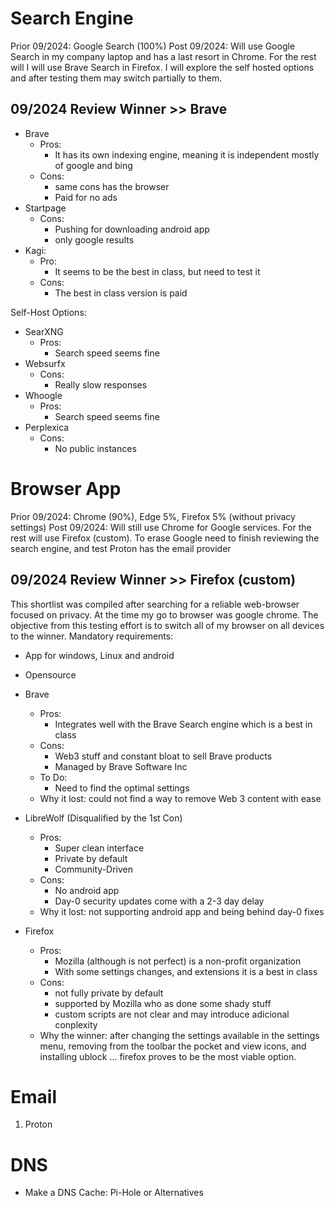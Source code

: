 # Search Engine

Prior 09/2024: Google Search (100%)
Post 09/2024: Will use Google Search in my company laptop and has a last resort in Chrome. For the rest will I will use Brave Search in Firefox. I will explore the self hosted options and after testing them may switch partially to them.
## 09/2024 Review Winner >> Brave

- Brave
	- Pros:
		- It has its own indexing engine, meaning it is independent mostly of google and bing
	- Cons:
		- same cons has the browser
		- Paid for no ads
- Startpage
	- Cons:
		- Pushing for downloading android app
		- only google results
- Kagi:
	- Pro:
		- It seems to be the best in class, but need to test it
	- Cons:
		- The best in class version is paid

Self-Host Options:
- SearXNG
	- Pros:
		- Search speed seems fine
- Websurfx
	- Cons:
		- Really slow responses
- Whoogle
	- Pros:
		- Search speed seems fine
- Perplexica
	- Cons:
		- No public instances

# Browser App 

Prior 09/2024: Chrome (90%),  Edge 5%, Firefox 5% (without privacy settings)
Post 09/2024: Will still use Chrome for Google services. For the rest will use Firefox (custom). To erase Google need to finish reviewing the search engine, and test Proton has the email provider
## 09/2024 Review Winner >> Firefox (custom)

This shortlist was compiled after searching for a reliable web-browser focused on privacy. At the time my go to browser was google chrome. The objective from this testing effort is to switch all of my browser on all devices to the winner. Mandatory requirements:
- App for windows, Linux and android
- Opensource

- Brave
	- Pros:
		- Integrates well with the Brave Search engine which is a best in class
	- Cons:
		- Web3 stuff and constant bloat to sell Brave products
		- Managed by Brave Software Inc
	- To Do:
		- Need to find the optimal settings
	- Why it lost: could not find a way to remove Web 3 content with ease
- LibreWolf (Disqualified by the 1st Con)
	- Pros:
		- Super clean interface
		- Private by default
		- Community-Driven
	- Cons:
		- No android app
		- Day-0 security updates come with a 2-3 day delay
	- Why it lost: not supporting android app and being behind day-0 fixes
- Firefox
	- Pros:
		- Mozilla (although is not perfect) is a non-profit organization
		- With some settings changes, and extensions it is a best in class
	- Cons:
		- not fully private by default
		- supported by Mozilla who as done some shady stuff
		- custom scripts are not clear and may introduce adicional conplexity
	- Why the winner: after changing the settings available in the settings menu, removing from the toolbar the pocket and view icons, and installing ublock ... firefox proves to be the most viable option. 

# Email

1. Proton

# DNS

- Make a DNS Cache: Pi-Hole or Alternatives
